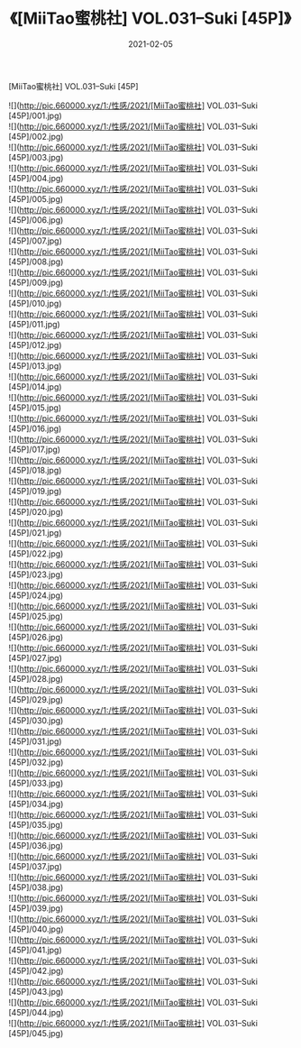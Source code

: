 ﻿---
layout: post
title:  《[MiiTao蜜桃社] VOL.031–Suki [45P]》
date:   2021-02-05
img: http://pic.660000.xyz/1:/性感/2021/[MiiTao蜜桃社] VOL.031–Suki [45P]/000.jpg
categories: [美女, 清纯, 唯美]
---

[MiiTao蜜桃社] VOL.031–Suki [45P]

  ![](http://pic.660000.xyz/1:/性感/2021/[MiiTao蜜桃社] VOL.031–Suki [45P]/001.jpg) <br> ![](http://pic.660000.xyz/1:/性感/2021/[MiiTao蜜桃社] VOL.031–Suki [45P]/002.jpg) <br> ![](http://pic.660000.xyz/1:/性感/2021/[MiiTao蜜桃社] VOL.031–Suki [45P]/003.jpg) <br> ![](http://pic.660000.xyz/1:/性感/2021/[MiiTao蜜桃社] VOL.031–Suki [45P]/004.jpg) <br> ![](http://pic.660000.xyz/1:/性感/2021/[MiiTao蜜桃社] VOL.031–Suki [45P]/005.jpg) <br> ![](http://pic.660000.xyz/1:/性感/2021/[MiiTao蜜桃社] VOL.031–Suki [45P]/006.jpg) <br> ![](http://pic.660000.xyz/1:/性感/2021/[MiiTao蜜桃社] VOL.031–Suki [45P]/007.jpg) <br> ![](http://pic.660000.xyz/1:/性感/2021/[MiiTao蜜桃社] VOL.031–Suki [45P]/008.jpg) <br> ![](http://pic.660000.xyz/1:/性感/2021/[MiiTao蜜桃社] VOL.031–Suki [45P]/009.jpg) <br> ![](http://pic.660000.xyz/1:/性感/2021/[MiiTao蜜桃社] VOL.031–Suki [45P]/010.jpg) <br> ![](http://pic.660000.xyz/1:/性感/2021/[MiiTao蜜桃社] VOL.031–Suki [45P]/011.jpg) <br> ![](http://pic.660000.xyz/1:/性感/2021/[MiiTao蜜桃社] VOL.031–Suki [45P]/012.jpg) <br> ![](http://pic.660000.xyz/1:/性感/2021/[MiiTao蜜桃社] VOL.031–Suki [45P]/013.jpg) <br> ![](http://pic.660000.xyz/1:/性感/2021/[MiiTao蜜桃社] VOL.031–Suki [45P]/014.jpg) <br> ![](http://pic.660000.xyz/1:/性感/2021/[MiiTao蜜桃社] VOL.031–Suki [45P]/015.jpg) <br> ![](http://pic.660000.xyz/1:/性感/2021/[MiiTao蜜桃社] VOL.031–Suki [45P]/016.jpg) <br> ![](http://pic.660000.xyz/1:/性感/2021/[MiiTao蜜桃社] VOL.031–Suki [45P]/017.jpg) <br> ![](http://pic.660000.xyz/1:/性感/2021/[MiiTao蜜桃社] VOL.031–Suki [45P]/018.jpg) <br> ![](http://pic.660000.xyz/1:/性感/2021/[MiiTao蜜桃社] VOL.031–Suki [45P]/019.jpg) <br> ![](http://pic.660000.xyz/1:/性感/2021/[MiiTao蜜桃社] VOL.031–Suki [45P]/020.jpg) <br> ![](http://pic.660000.xyz/1:/性感/2021/[MiiTao蜜桃社] VOL.031–Suki [45P]/021.jpg) <br> ![](http://pic.660000.xyz/1:/性感/2021/[MiiTao蜜桃社] VOL.031–Suki [45P]/022.jpg) <br> ![](http://pic.660000.xyz/1:/性感/2021/[MiiTao蜜桃社] VOL.031–Suki [45P]/023.jpg) <br> ![](http://pic.660000.xyz/1:/性感/2021/[MiiTao蜜桃社] VOL.031–Suki [45P]/024.jpg) <br> ![](http://pic.660000.xyz/1:/性感/2021/[MiiTao蜜桃社] VOL.031–Suki [45P]/025.jpg) <br> ![](http://pic.660000.xyz/1:/性感/2021/[MiiTao蜜桃社] VOL.031–Suki [45P]/026.jpg) <br> ![](http://pic.660000.xyz/1:/性感/2021/[MiiTao蜜桃社] VOL.031–Suki [45P]/027.jpg) <br> ![](http://pic.660000.xyz/1:/性感/2021/[MiiTao蜜桃社] VOL.031–Suki [45P]/028.jpg) <br> ![](http://pic.660000.xyz/1:/性感/2021/[MiiTao蜜桃社] VOL.031–Suki [45P]/029.jpg) <br> ![](http://pic.660000.xyz/1:/性感/2021/[MiiTao蜜桃社] VOL.031–Suki [45P]/030.jpg) <br> ![](http://pic.660000.xyz/1:/性感/2021/[MiiTao蜜桃社] VOL.031–Suki [45P]/031.jpg) <br> ![](http://pic.660000.xyz/1:/性感/2021/[MiiTao蜜桃社] VOL.031–Suki [45P]/032.jpg) <br> ![](http://pic.660000.xyz/1:/性感/2021/[MiiTao蜜桃社] VOL.031–Suki [45P]/033.jpg) <br> ![](http://pic.660000.xyz/1:/性感/2021/[MiiTao蜜桃社] VOL.031–Suki [45P]/034.jpg) <br> ![](http://pic.660000.xyz/1:/性感/2021/[MiiTao蜜桃社] VOL.031–Suki [45P]/035.jpg) <br> ![](http://pic.660000.xyz/1:/性感/2021/[MiiTao蜜桃社] VOL.031–Suki [45P]/036.jpg) <br> ![](http://pic.660000.xyz/1:/性感/2021/[MiiTao蜜桃社] VOL.031–Suki [45P]/037.jpg) <br> ![](http://pic.660000.xyz/1:/性感/2021/[MiiTao蜜桃社] VOL.031–Suki [45P]/038.jpg) <br> ![](http://pic.660000.xyz/1:/性感/2021/[MiiTao蜜桃社] VOL.031–Suki [45P]/039.jpg) <br> ![](http://pic.660000.xyz/1:/性感/2021/[MiiTao蜜桃社] VOL.031–Suki [45P]/040.jpg) <br> ![](http://pic.660000.xyz/1:/性感/2021/[MiiTao蜜桃社] VOL.031–Suki [45P]/041.jpg) <br> ![](http://pic.660000.xyz/1:/性感/2021/[MiiTao蜜桃社] VOL.031–Suki [45P]/042.jpg) <br> ![](http://pic.660000.xyz/1:/性感/2021/[MiiTao蜜桃社] VOL.031–Suki [45P]/043.jpg) <br> ![](http://pic.660000.xyz/1:/性感/2021/[MiiTao蜜桃社] VOL.031–Suki [45P]/044.jpg) <br> ![](http://pic.660000.xyz/1:/性感/2021/[MiiTao蜜桃社] VOL.031–Suki [45P]/045.jpg) <br>